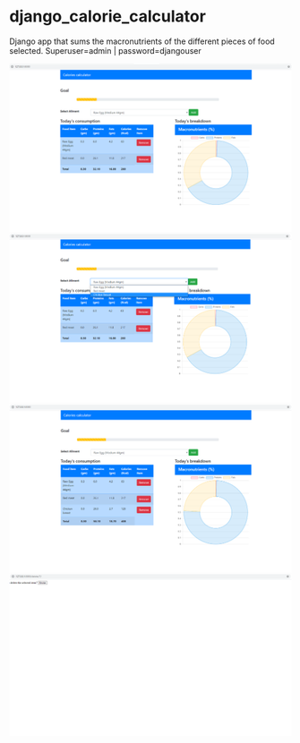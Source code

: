 # django_calorie_calculator
Django app that sums the macronutrients of the different pieces of food selected. Superuser=admin | password=djangouser

![](screenshots/1.png)
![](screenshots/2.png)
![](screenshots/3.png)
![](screenshots/4.png)
